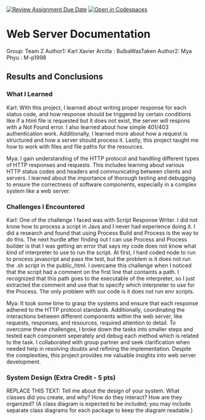 [![Review Assignment Due Date](https://classroom.github.com/assets/deadline-readme-button-24ddc0f5d75046c5622901739e7c5dd533143b0c8e959d652212380cedb1ea36.svg)](https://classroom.github.com/a/-cTHLqNH)
[![Open in Codespaces](https://classroom.github.com/assets/launch-codespace-7f7980b617ed060a017424585567c406b6ee15c891e84e1186181d67ecf80aa0.svg)](https://classroom.github.com/open-in-codespaces?assignment_repo_id=13998525)
# Web Server Documentation

Group: Team Z
Author1: Karl Xavier Arcilla : BulbaWasTaken
Author2: Mya Phyu : M-p1998

## Results and Conclusions

### What I Learned

Karl: With this project, I learned about writing proper response for each status code, and how response should be triggered by certain conditions like if a html file is requested but it does not exist, the server will respons with a Not Found error. I also learned about how simple 401/403 authentication work. Additionally, I learned more about how a request is structured and how a server should process it. Lastly, this project taught me how to work with files and file paths for the resources. 


Mya: I gain understanding of the HTTP protocol and handling different types of HTTP responses and requests. 
This includes learning about various HTTP status codes and headers and communicating between clients and servers.
I learned about the importance of thorough testing and debugging to ensure the correctness of software components, especially in a complex system like a web server.

### Challenges I Encountered

Karl: One of the challenge I faced was with Script Response Writer. I did not know how to process a script in Java and I never had experience doing it. I did a research and found that using Process Build and Process is the way to do this. The next hurdle after finding out I can use Process and Process builder is that I was getting an error that says my code does not know what kind of interpreter to use to run the script. At first, I hard coded node to run to process javascript and pass the test, but the problem is it does not run the .sh script in the public_html. I overcame this challenge when I noticed that the script had a comment on the first line that containts a path. I recognized that this path goes to the executable of the interpreter, so I just extracted the comment and use that to specify which interpreter to use for the Process. The only problem with our code is it does not run env scripts.


Mya: It took some time to grasp the systems and ensure that each response adhered to the HTTP protocol standards. Additionally, coordinating the interactions between different components within the web server, like requests, responses, and resources, required attention to detail. To overcome these challenges, I broke down the tasks into smaller steps and tested each component seperately and debug each method which is related to the task. I collaborated with group partner and seek clarification when needed help in resolving doubts and refining the implementation. Despite the complexities, this project provides me valuable insights into web server development.

### System Design (Extra Credit - 5 pts)

REPLACE THIS TEXT: Tell me about the design of your system. What classes did you create, and why? How do they interact? How are they organized? (A class diagram is expected to be included; you may include separate class diagrams for each package to keep the diagram readable.)
